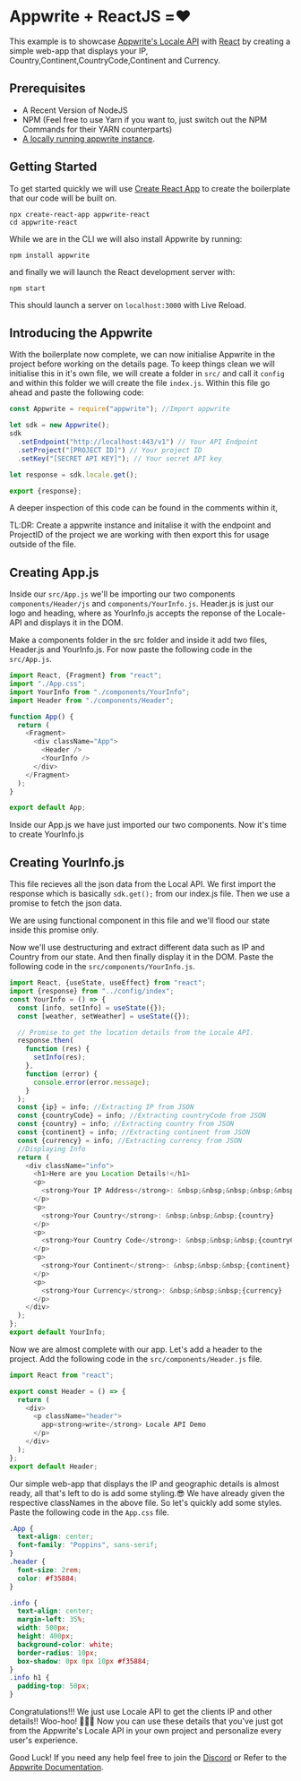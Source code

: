 # Appwrite + ReactJS =❤️

This example is to showcase [Appwrite's Locale API](https://appwrite.io/docs/client/locale) with [React](https://reactjs.org/) by creating a simple web-app that displays your IP, Country,Continent,CountryCode,Continent and Currency.

## Prerequisites

- A Recent Version of NodeJS
- NPM (Feel free to use Yarn if you want to, just switch out the NPM Commands for their YARN counterparts)
- [A locally running appwrite instance](https://appwrite.io/docs/installation).

## Getting Started

To get started quickly we will use [Create React App](https://github.com/facebook/create-react-app) to create the boilerplate that our code will be built on.

```shell
npx create-react-app appwrite-react
cd appwrite-react
```

While we are in the CLI we will also install Appwrite by running:

```shell
npm install appwrite
```

and finally we will launch the React development server with:

```shell
npm start
```

This should launch a server on `localhost:3000` with Live Reload.

## Introducing the Appwrite

With the boilerplate now complete, we can now initialise Appwrite in the project before working on the details page. To keep things clean we will initialise this in it's own file, we will create a folder in `src/` and call it `config` and within this folder we will create the file `index.js`. Within this file go ahead and paste the following code:

```js
const Appwrite = require("appwrite"); //Import appwrite

let sdk = new Appwrite();
sdk
  .setEndpoint("http://localhost:443/v1") // Your API Endpoint
  .setProject("[PROJECT ID]") // Your project ID
  .setKey("[SECRET API KEY]"); // Your secret API key

let response = sdk.locale.get();

export {response};
```

A deeper inspection of this code can be found in the comments within it,

TL:DR: Create a appwrite instance and initalise it with the endpoint and ProjectID of the project we are working with then export this for usage outside of the file.

## Creating App.js

Inside our `src/App.js` we'll be importing our two components `components/Header/js` and `components/YourInfo.js`. Header.js is just our logo and heading, where as YourInfo.js accepts the reponse of the Locale-API and displays it in the DOM.

Make a components folder in the src folder and inside it add two files, Header.js and YourInfo.js.
For now paste the following code in the `src/App.js`.

```js
import React, {Fragment} from "react";
import "./App.css";
import YourInfo from "./components/YourInfo";
import Header from "./components/Header";

function App() {
  return (
    <Fragment>
      <div className="App">
        <Header />
        <YourInfo />
      </div>
    </Fragment>
  );
}

export default App;
```

Inside our App.js we have just imported our two components. Now it's time to create YourInfo.js

## Creating YourInfo.js

This file recieves all the json data from the Local API. We first import the response which is basically `sdk.get();` from our index.js file. Then we use a promise to fetch the json data.

We are using functional component in this file and we'll flood our state inside this promise only.

Now we'll use destructuring and extract different data such as IP and Country from our state. And then finally display it in the DOM.
Paste the following code in the `src/components/YourInfo.js`.

```js
import React, {useState, useEffect} from "react";
import {response} from "../config/index";
const YourInfo = () => {
  const [info, setInfo] = useState({});
  const [weather, setWeather] = useState({});

  // Promise to get the location details from the Locale API.
  response.then(
    function (res) {
      setInfo(res);
    },
    function (error) {
      console.error(error.message);
    }
  );
  const {ip} = info; //Extracting IP from JSON
  const {countryCode} = info; //Extracting countryCode from JSON
  const {country} = info; //Extracting country from JSON
  const {continent} = info; //Extracting continent from JSON
  const {currency} = info; //Extracting currency from JSON
  //Displaying Info
  return (
    <div className="info">
      <h1>Here are you Location Details!</h1>
      <p>
        <strong>Your IP Address</strong>: &nbsp;&nbsp;&nbsp;&nbsp;&nbsp;{ip}
      </p>
      <p>
        <strong>Your Country</strong>: &nbsp;&nbsp;&nbsp;{country}
      </p>
      <p>
        <strong>Your Country Code</strong>: &nbsp;&nbsp;&nbsp;{countryCode}
      </p>
      <p>
        <strong>Your Continent</strong>: &nbsp;&nbsp;&nbsp;{continent}
      </p>
      <p>
        <strong>Your Currency</strong>: &nbsp;&nbsp;&nbsp;{currency}
      </p>
    </div>
  );
};
export default YourInfo;
```

Now we are almost complete with our app. Let's add a header to the project. Add the following code in the `src/components/Header.js` file.

```js
import React from "react";

export const Header = () => {
  return (
    <div>
      <p className="header">
        app<strong>write</strong> Locale API Demo
      </p>
    </div>
  );
};
export default Header;
```

Our simple web-app that displays the IP and geographic details is almost ready, all that's left to do is add some styling.😎
We have already given the respective classNames in the above file. So let's quickly add some styles. Paste the following code in the `App.css` file.

```css
.App {
  text-align: center;
  font-family: "Poppins", sans-serif;
}
.header {
  font-size: 2rem;
  color: #f35884;
}

.info {
  text-align: center;
  margin-left: 35%;
  width: 500px;
  height: 400px;
  background-color: white;
  border-radius: 10px;
  box-shadow: 0px 0px 10px #f35884;
}
.info h1 {
  padding-top: 50px;
}
```

Congratulations!!! We just use Locale API to get the clients IP and other details!! Woo-hoo! 🥳🥳🥳
Now you can use these details that you've just got from the Appwrite's Locale API in your own project and personalize every user's experience.

Good Luck! If you need any help feel free to join the [Discord](https://discord.gg/ZFwqr3S) or Refer to the [Appwrite Documentation](https://appwrite.io/docs).
